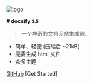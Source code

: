 <!-- _coverpage.md --> 

![logo](https://docsify.js.org/_media/icon.svg) 

**# docsify <small>3.5</small>** 

> 一个神奇的文档网站生成器。 

- 简单、轻便 (压缩后 ~21kB) 
- 无需生成 html 文件 
- 众多主题 

[GitHub](https://github.com/docsifyjs/docsify/) [Get Started]

